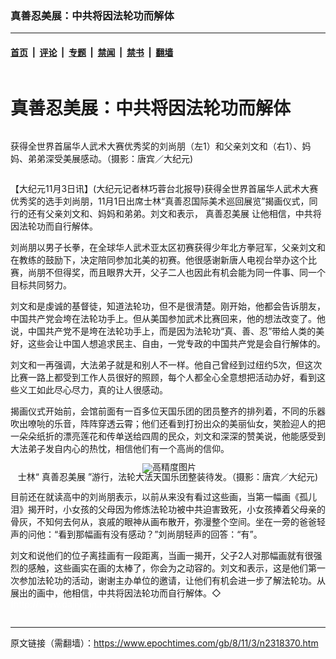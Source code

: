 ### 真善忍美展：中共将因法轮功而解体

---

#### [首页](../../../..?n2318370) &nbsp;|&nbsp; [评论](../../../../../epoch-comment?n2318370) &nbsp;|&nbsp; [专题](../../../../../epoch-special?n2318370) &nbsp;|&nbsp; [禁闻](../../../../../epoch-news?n2318370) &nbsp;|&nbsp; [禁书](../../../../../books?n2318370) &nbsp;|&nbsp; [翻墙](https://github.com/gfw-breaker/nogfw/blob/master/README.md?n2318370)


<div class="column" id="artbody" itemprop="articleBody">
 <div class="whitebg">
  <div class="column">
   <div class="arttop mbottom20">
    <h1 class="title">
     真善忍美展：中共将因法轮功而解体
    </h1>
    <span class="pad5">
     <ok href="https://i.epochtimes.com/assets/uploads/2008/11/811031038091538-450x498.jpg" target="_blank">
      <img alt="" class="aligncenter wp-post-image" src="https://i.epochtimes.com/assets/uploads/2008/11/811031038091538-450x498.jpg"/>
     </ok>
     <div class="imgtxt caption">
      <p>
       获得全世界首届华人武术大赛优秀奖的刘尚朋（左1）和父亲刘文和（右1）、妈妈、弟弟深受美展感动。（摄影：唐宾／大纪元)
      </p>
     </div>
    </span>
   </div>
  </div>
  <!-- article content begin -->
  <p>
   【大纪元11月3日讯】(大纪元记者林巧蓉台北报导)获得全世界首届华人武术大赛优秀奖的选手刘尚朋，11月1日出席士林“真善忍国际美术巡回展览”揭画仪式，同行的还有父亲刘文和、妈妈和弟弟。刘文和表示，
   <ok href="https://www.epochtimes.com/gb/tag/%E7%9C%9F%E5%96%84%E5%BF%8D%E7%BE%8E%E5%B1%95.html">
    真善忍美展
   </ok>
   让他相信，中共将因法轮功而自行解体。
  </p>
  <p>
   刘尚朋以男子长拳，在全球华人武术亚太区初赛获得少年北方拳冠军，父亲刘文和在教练的鼓励下，决定陪同参加北美的初赛。他很感谢新唐人电视台举办这个比赛，尚朋不但得奖，而且眼界大开，父子二人也因此有机会能为同一件事、同一个目标共同努力。
  </p>
  <p>
   刘文和是虔诚的基督徒，知道法轮功，但不是很清楚。刚开始，他都会告诉朋友，中国共产党会垮在法轮功手上。但从美国参加武术比赛回来，他的想法改变了。他说，中国共产党不是垮在法轮功手上，而是因为法轮功“真、善、忍”带给人类的美好，这些会让中国人想追求民主、自由，一党专政的中国共产党是会自行解体的。
  </p>
  <p>
   刘文和一再强调，大法弟子就是和别人不一样。他自己曾经到过纽约5次，但这次比赛一路上都受到工作人员很好的照顾，每个人都全心全意想把活动办好，看到这些义工如此尽心尽力，真的让人很感动。
  </p>
  <p>
   揭画仪式开始前，会馆前面有一百多位天国乐团的团员整齐的排列着，不同的乐器吹出嘹喨的乐音，阵阵穿透云霄；他们还看到打扮出众的美丽仙女，笑脸迎人的把一朵朵纸折的漂亮莲花和传单送给四周的民众，刘文和深深的赞美说，他能感受到大法弟子发自内心的热忱，相信他们有一个高尚的信仰。
  </p>
  <p>
   <!--image v 1.0-->
  </p>
  <div style="line-height: 90%; text-align: center;">
   <ok href=" https://i.epochtimes.com/assets/uploads/2008/11/811031038101538-600x423.jpg" rel="noreferrer noopener" target="_blank">
    <img alt="" class="size-large wp-image-7326051" src="https://i.epochtimes.com/assets/uploads/2008/11/811031038101538-600x423.jpg" title=""/>
   </ok>
   <img alt="高精度图片" border="0" src="//www.epochtimes.com/images/highRes.jpg">
    <br/>
    <span class="bn12">
     士林“
     <ok href="https://www.epochtimes.com/gb/tag/%E7%9C%9F%E5%96%84%E5%BF%8D%E7%BE%8E%E5%B1%95.html">
      真善忍美展
     </ok>
     ”游行，法轮大法天国乐团整装待发。（摄影：唐宾／大纪元)
    </span>
   </img>
  </div>
  <p>
   <!-- -->
  </p>
  <p>
   目前还在就读高中的刘尚朋表示，以前从来没有看过这些画，当第一幅画《孤儿泪》揭开时，小女孩的父母因为修炼法轮功被中共迫害致死，小女孩捧着父母亲的骨灰，不知何去何从，哀戚的眼神从画布散开，弥漫整个空间。坐在一旁的爸爸轻声的问他：“看到那幅画有没有感动？”刘尚朋轻声的回答：“有”。
  </p>
  <p>
   刘文和说他们的位子离挂画有一段距离，当画一揭开，父子2人对那幅画就有很强烈的感触，这些画实在画的太棒了，你会为之动容的。刘文和表示，这是他们第一次参加法轮功的活动，谢谢主办单位的邀请，让他们有机会进一步了解法轮功。从展出的画中，他相信，中共将因法轮功而自行解体。◇
   <font color="#ffffff">
    (http://www.dajiyuan.com)
   </font>
  </p>
  <!-- article content end -->
 </div>
</div>


---

原文链接（需翻墙）：https://www.epochtimes.com/gb/8/11/3/n2318370.htm